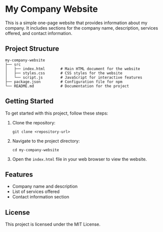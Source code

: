 # My Company Website

This is a simple one-page website that provides information about my company. It includes sections for the company name, description, services offered, and contact information.

## Project Structure

```
my-company-website
├── src
│   ├── index.html       # Main HTML document for the website
│   ├── styles.css       # CSS styles for the website
│   └── script.js        # JavaScript for interactive features
├── package.json         # Configuration file for npm
└── README.md            # Documentation for the project
```

## Getting Started

To get started with this project, follow these steps:

1. Clone the repository:
   ```
   git clone <repository-url>
   ```

2. Navigate to the project directory:
   ```
   cd my-company-website
   ```

3. Open the `index.html` file in your web browser to view the website.

## Features

- Company name and description
- List of services offered
- Contact information section

## License

This project is licensed under the MIT License.